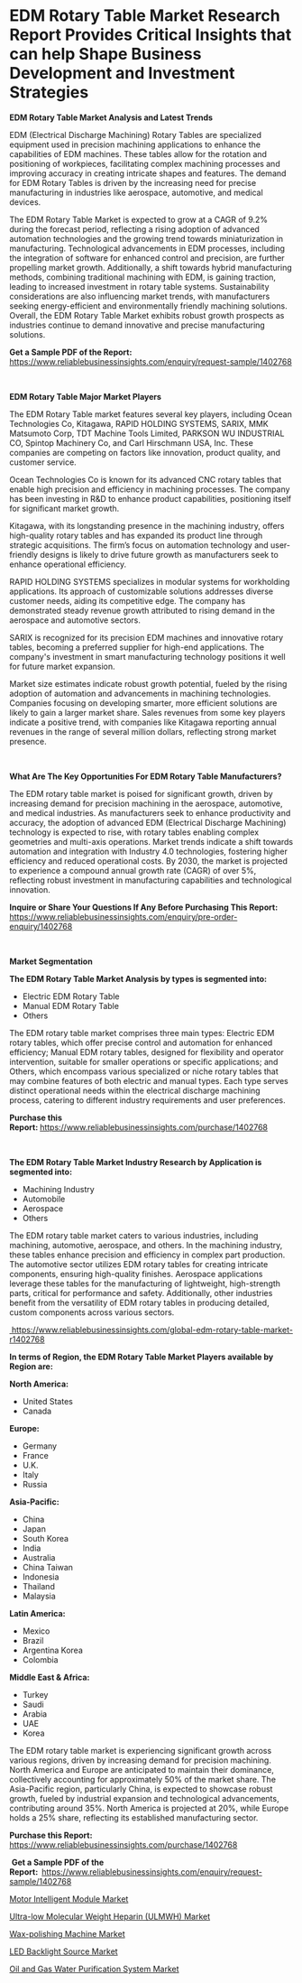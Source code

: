 <p><h1>EDM Rotary Table Market Research Report Provides Critical Insights that can help Shape Business Development and Investment Strategies</h1></p><p><strong>EDM Rotary Table Market Analysis and Latest Trends</strong></p>
<p><p>EDM (Electrical Discharge Machining) Rotary Tables are specialized equipment used in precision machining applications to enhance the capabilities of EDM machines. These tables allow for the rotation and positioning of workpieces, facilitating complex machining processes and improving accuracy in creating intricate shapes and features. The demand for EDM Rotary Tables is driven by the increasing need for precise manufacturing in industries like aerospace, automotive, and medical devices.</p><p>The EDM Rotary Table Market is expected to grow at a CAGR of 9.2% during the forecast period, reflecting a rising adoption of advanced automation technologies and the growing trend towards miniaturization in manufacturing. Technological advancements in EDM processes, including the integration of software for enhanced control and precision, are further propelling market growth. Additionally, a shift towards hybrid manufacturing methods, combining traditional machining with EDM, is gaining traction, leading to increased investment in rotary table systems. Sustainability considerations are also influencing market trends, with manufacturers seeking energy-efficient and environmentally friendly machining solutions. Overall, the EDM Rotary Table Market exhibits robust growth prospects as industries continue to demand innovative and precise manufacturing solutions.</p></p>
<p><strong>Get a Sample PDF of the Report:&nbsp;</strong> <a href="https://www.reliablebusinessinsights.com/enquiry/request-sample/1402768?utm_campaign=1686&utm_medium=2&utm_source=Github&utm_content=ia&utm_term=23102024&utm_id=edm-rotary-table">https://www.reliablebusinessinsights.com/enquiry/request-sample/1402768</a></p>
<p>&nbsp;</p>
<p><strong>EDM Rotary Table Major Market Players</strong></p>
<p><p>The EDM Rotary Table market features several key players, including Ocean Technologies Co, Kitagawa, RAPID HOLDING SYSTEMS, SARIX, MMK Matsumoto Corp, TDT Machine Tools Limited, PARKSON WU INDUSTRIAL CO, Spintop Machinery Co, and Carl Hirschmann USA, Inc. These companies are competing on factors like innovation, product quality, and customer service.</p><p>Ocean Technologies Co is known for its advanced CNC rotary tables that enable high precision and efficiency in machining processes. The company has been investing in R&D to enhance product capabilities, positioning itself for significant market growth.</p><p>Kitagawa, with its longstanding presence in the machining industry, offers high-quality rotary tables and has expanded its product line through strategic acquisitions. The firm’s focus on automation technology and user-friendly designs is likely to drive future growth as manufacturers seek to enhance operational efficiency.</p><p>RAPID HOLDING SYSTEMS specializes in modular systems for workholding applications. Its approach of customizable solutions addresses diverse customer needs, aiding its competitive edge. The company has demonstrated steady revenue growth attributed to rising demand in the aerospace and automotive sectors.</p><p>SARIX is recognized for its precision EDM machines and innovative rotary tables, becoming a preferred supplier for high-end applications. The company's investment in smart manufacturing technology positions it well for future market expansion.</p><p>Market size estimates indicate robust growth potential, fueled by the rising adoption of automation and advancements in machining technologies. Companies focusing on developing smarter, more efficient solutions are likely to gain a larger market share. Sales revenues from some key players indicate a positive trend, with companies like Kitagawa reporting annual revenues in the range of several million dollars, reflecting strong market presence.</p></p>
<p>&nbsp;</p>
<p><strong>What Are The Key Opportunities For EDM Rotary Table Manufacturers?</strong></p>
<p><p>The EDM rotary table market is poised for significant growth, driven by increasing demand for precision machining in the aerospace, automotive, and medical industries. As manufacturers seek to enhance productivity and accuracy, the adoption of advanced EDM (Electrical Discharge Machining) technology is expected to rise, with rotary tables enabling complex geometries and multi-axis operations. Market trends indicate a shift towards automation and integration with Industry 4.0 technologies, fostering higher efficiency and reduced operational costs. By 2030, the market is projected to experience a compound annual growth rate (CAGR) of over 5%, reflecting robust investment in manufacturing capabilities and technological innovation.</p></p>
<p><strong>Inquire or Share Your Questions If Any Before Purchasing This Report:</strong> <a href="https://www.reliablebusinessinsights.com/enquiry/pre-order-enquiry/1402768?utm_campaign=1686&utm_medium=2&utm_source=Github&utm_content=ia&utm_term=23102024&utm_id=edm-rotary-table">https://www.reliablebusinessinsights.com/enquiry/pre-order-enquiry/1402768</a></p>
<p>&nbsp;</p>
<p><strong>Market Segmentation</strong></p>
<p><strong>The EDM Rotary Table Market Analysis by types is segmented into:</strong></p>
<p><ul><li>Electric EDM Rotary Table</li><li>Manual EDM Rotary Table</li><li>Others</li></ul></p>
<p><p>The EDM rotary table market comprises three main types: Electric EDM rotary tables, which offer precise control and automation for enhanced efficiency; Manual EDM rotary tables, designed for flexibility and operator intervention, suitable for smaller operations or specific applications; and Others, which encompass various specialized or niche rotary tables that may combine features of both electric and manual types. Each type serves distinct operational needs within the electrical discharge machining process, catering to different industry requirements and user preferences.</p></p>
<p><strong>Purchase this Report:&nbsp;</strong><a href="https://www.reliablebusinessinsights.com/purchase/1402768?utm_campaign=1686&utm_medium=2&utm_source=Github&utm_content=ia&utm_term=23102024&utm_id=edm-rotary-table">https://www.reliablebusinessinsights.com/purchase/1402768</a></p>
<p>&nbsp;</p>
<p><strong>The EDM Rotary Table Market Industry Research by Application is segmented into:</strong></p>
<p><ul><li>Machining Industry</li><li>Automobile</li><li>Aerospace</li><li>Others</li></ul></p>
<p><p>The EDM rotary table market caters to various industries, including machining, automotive, aerospace, and others. In the machining industry, these tables enhance precision and efficiency in complex part production. The automotive sector utilizes EDM rotary tables for creating intricate components, ensuring high-quality finishes. Aerospace applications leverage these tables for the manufacturing of lightweight, high-strength parts, critical for performance and safety. Additionally, other industries benefit from the versatility of EDM rotary tables in producing detailed, custom components across various sectors.</p></p>
<p><a href="https://www.reliablebusinessinsights.com/global-edm-rotary-table-market-r1402768?utm_campaign=1686&utm_medium=2&utm_source=Github&utm_content=ia&utm_term=23102024&utm_id=edm-rotary-table">&nbsp;https://www.reliablebusinessinsights.com/global-edm-rotary-table-market-r1402768</a></p>
<p><strong>In terms of Region, the EDM Rotary Table Market Players available by Region are:</strong></p>
<p>
    <p> <strong> North America: </strong>
        <ul>
            <li>United States</li>
            <li>Canada</li>
        </ul>
        </p> 
    <p> <strong> Europe: </strong>
        <ul>
            <li>Germany</li>
            <li>France</li>
            <li>U.K.</li>
            <li>Italy</li>
            <li>Russia</li>
        </ul>
        </p> 
    <p> <strong> Asia-Pacific: </strong>
        <ul>
            <li>China</li>
            <li>Japan</li>
            <li>South Korea</li>
            <li>India</li>
            <li>Australia</li>
            <li>China Taiwan</li>
            <li>Indonesia</li>
            <li>Thailand</li>
            <li>Malaysia</li>
        </ul>
        </p> 
    <p> <strong> Latin America: </strong>
        <ul>
            <li>Mexico</li>
            <li>Brazil</li>
            <li>Argentina Korea</li>
            <li>Colombia</li>
        </ul>
        </p> 
    <p> <strong> Middle East & Africa: </strong>
        <ul>
            <li>Turkey</li>
            <li>Saudi</li>
            <li>Arabia</li>
            <li>UAE</li>
            <li>Korea</li>
        </ul>
    </p>
    </p>
<p><p>The EDM rotary table market is experiencing significant growth across various regions, driven by increasing demand for precision machining. North America and Europe are anticipated to maintain their dominance, collectively accounting for approximately 50% of the market share. The Asia-Pacific region, particularly China, is expected to showcase robust growth, fueled by industrial expansion and technological advancements, contributing around 35%. North America is projected at 20%, while Europe holds a 25% share, reflecting its established manufacturing sector.</p></p>
<p><strong>Purchase this Report: </strong><a href="https://www.reliablebusinessinsights.com/purchase/1402768?utm_campaign=1686&utm_medium=2&utm_source=Github&utm_content=ia&utm_term=23102024&utm_id=edm-rotary-table">https://www.reliablebusinessinsights.com/purchase/1402768</a></p>
<p>&nbsp;<strong>Get a Sample PDF of the Report:&nbsp;&nbsp;</strong><a href="https://www.reliablebusinessinsights.com/enquiry/request-sample/1402768?utm_campaign=1686&utm_medium=2&utm_source=Github&utm_content=ia&utm_term=23102024&utm_id=edm-rotary-table">https://www.reliablebusinessinsights.com/enquiry/request-sample/1402768</a></p>
<p><strong></strong></p>
<p><p><a href="https://www.linkedin.com/pulse/global-motor-intelligent-module-market-focus-product-type-mkk9f?utm_campaign=1686&utm_medium=2&utm_source=Github&utm_content=ia&utm_term=23102024&utm_id=edm-rotary-table">Motor Intelligent Module Market</a></p><p><a href="https://www.linkedin.com/pulse/driving-forces-global-ultra-low-molecular-weight-heparin-hdkef?utm_campaign=1686&utm_medium=2&utm_source=Github&utm_content=ia&utm_term=23102024&utm_id=edm-rotary-table">Ultra-low Molecular Weight Heparin (ULMWH) Market</a></p><p><a href="https://www.linkedin.com/pulse/insights-wax-polishing-machine-market-players-size-geographical-mhhyf?utm_campaign=1686&utm_medium=2&utm_source=Github&utm_content=ia&utm_term=23102024&utm_id=edm-rotary-table">Wax-polishing Machine Market</a></p><p><a href="https://www.linkedin.com/pulse/led-backlight-source-spectrum-usage-patterns-sector-evolution-bjvzf?utm_campaign=1686&utm_medium=2&utm_source=Github&utm_content=ia&utm_term=23102024&utm_id=edm-rotary-table">LED Backlight Source Market</a></p><p><a href="https://www.linkedin.com/pulse/insights-oil-gas-water-purification-system-market-size-which-a3pjf?utm_campaign=1686&utm_medium=2&utm_source=Github&utm_content=ia&utm_term=23102024&utm_id=edm-rotary-table">Oil and Gas Water Purification System Market</a></p></p>